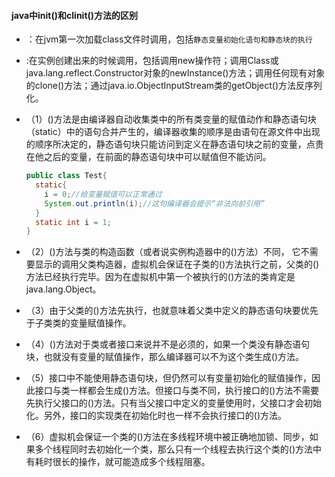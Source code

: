 #### java中init()和clinit()方法的区别

* <clinit>：在jvm第一次加载class文件时调用，包括`静态变量初始化语句和静态块的执行`
* <init>:在实例创建出来的时候调用，包括调用new操作符；调用Class或java.lang.reflect.Constructor对象的newInstance()方法；调用任何现有对象的clone()方法；通过java.io.ObjectInputStream类的getObject()方法反序列化。

 * （1）<clinit>()方法是由编译器自动收集类中的所有类变量的赋值动作和静态语句块（static）中的语句合并产生的，编译器收集的顺序是由语句在源文件中出现的顺序所决定的，静态语句块只能访问到定义在静态语句块之前的变量，点贵在他之后的变量，在前面的静态语句块中可以赋值但不能访问。
    ```java
    public class Test{
      static{
        i = 0;//给变量赋值可以正常通过
        System.out.println(i);//这句编译器会提示“非法向前引用”
      }
      static int i = 1;
    }
    ````
 * （2）<clinit>()方法与类的构造函数（或者说实例构造器中的<init>()方法）不同， 它不需要显示的调用父类构造器，虚拟机会保证在子类的<init>()方法执行之前，父类的<clinit>()方法已经执行完毕。因为在虚拟机中第一个被执行的<clinit>()方法的类肯定是java.lang.Object。
 * （3）由于父类的<clinit>()方法先执行，也就意味着父类中定义的静态语句块要优先于子类类的变量赋值操作。
 * （4）<clinit>()方法对于类或者接口来说并不是必须的，如果一个类没有静态语句块，也就没有变量的赋值操作，那么编译器可以不为这个类生成<clinit>()方法。
 * （5）接口中不能使用静态语句块，但仍然可以有变量初始化的赋值操作，因此接口与类一样都会生成<clinit>()方法。但接口与类不同，执行接口的<clinit>()方法不需要先执行父接口的<clinit>()方法。只有当父接口中定义的变量使用时，父接口才会初始化。另外，接口的实现类在初始化时也一样不会执行接口的<clinit>()方法。
 * （6）虚拟机会保证一个类的<clinit>()方法在多线程环境中被正确地加锁、同步，如果多个线程同时去初始化一个类，那么只有一个线程去执行这个类的<clinit>()方法中有耗时很长的操作，就可能造成多个线程阻塞。
